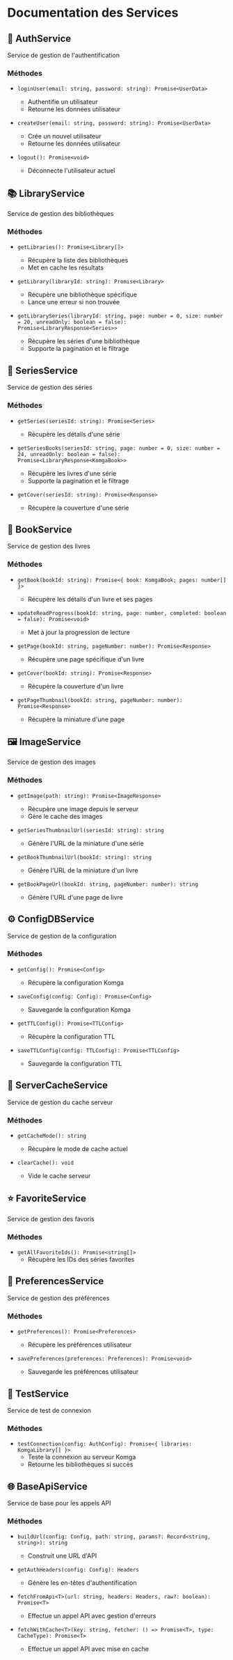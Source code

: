 # Documentation des Services

## 🔐 AuthService

Service de gestion de l'authentification

### Méthodes

- `loginUser(email: string, password: string): Promise<UserData>`

  - Authentifie un utilisateur
  - Retourne les données utilisateur

- `createUser(email: string, password: string): Promise<UserData>`

  - Crée un nouvel utilisateur
  - Retourne les données utilisateur

- `logout(): Promise<void>`
  - Déconnecte l'utilisateur actuel

## 📚 LibraryService

Service de gestion des bibliothèques

### Méthodes

- `getLibraries(): Promise<Library[]>`

  - Récupère la liste des bibliothèques
  - Met en cache les résultats

- `getLibrary(libraryId: string): Promise<Library>`

  - Récupère une bibliothèque spécifique
  - Lance une erreur si non trouvée

- `getLibrarySeries(libraryId: string, page: number = 0, size: number = 20, unreadOnly: boolean = false): Promise<LibraryResponse<Series>>`
  - Récupère les séries d'une bibliothèque
  - Supporte la pagination et le filtrage

## 📖 SeriesService

Service de gestion des séries

### Méthodes

- `getSeries(seriesId: string): Promise<Series>`

  - Récupère les détails d'une série

- `getSeriesBooks(seriesId: string, page: number = 0, size: number = 24, unreadOnly: boolean = false): Promise<LibraryResponse<KomgaBook>>`

  - Récupère les livres d'une série
  - Supporte la pagination et le filtrage

- `getCover(seriesId: string): Promise<Response>`
  - Récupère la couverture d'une série

## 📑 BookService

Service de gestion des livres

### Méthodes

- `getBook(bookId: string): Promise<{ book: KomgaBook; pages: number[] }>`

  - Récupère les détails d'un livre et ses pages

- `updateReadProgress(bookId: string, page: number, completed: boolean = false): Promise<void>`

  - Met à jour la progression de lecture

- `getPage(bookId: string, pageNumber: number): Promise<Response>`

  - Récupère une page spécifique d'un livre

- `getCover(bookId: string): Promise<Response>`

  - Récupère la couverture d'un livre

- `getPageThumbnail(bookId: string, pageNumber: number): Promise<Response>`
  - Récupère la miniature d'une page

## 🖼️ ImageService

Service de gestion des images

### Méthodes

- `getImage(path: string): Promise<ImageResponse>`

  - Récupère une image depuis le serveur
  - Gère le cache des images

- `getSeriesThumbnailUrl(seriesId: string): string`

  - Génère l'URL de la miniature d'une série

- `getBookThumbnailUrl(bookId: string): string`

  - Génère l'URL de la miniature d'un livre

- `getBookPageUrl(bookId: string, pageNumber: number): string`
  - Génère l'URL d'une page de livre

## ⚙️ ConfigDBService

Service de gestion de la configuration

### Méthodes

- `getConfig(): Promise<Config>`

  - Récupère la configuration Komga

- `saveConfig(config: Config): Promise<Config>`

  - Sauvegarde la configuration Komga

- `getTTLConfig(): Promise<TTLConfig>`

  - Récupère la configuration TTL

- `saveTTLConfig(config: TTLConfig): Promise<TTLConfig>`
  - Sauvegarde la configuration TTL

## 🔄 ServerCacheService

Service de gestion du cache serveur

### Méthodes

- `getCacheMode(): string`

  - Récupère le mode de cache actuel

- `clearCache(): void`
  - Vide le cache serveur

## ⭐ FavoriteService

Service de gestion des favoris

### Méthodes

- `getAllFavoriteIds(): Promise<string[]>`
  - Récupère les IDs des séries favorites

## 🔧 PreferencesService

Service de gestion des préférences

### Méthodes

- `getPreferences(): Promise<Preferences>`

  - Récupère les préférences utilisateur

- `savePreferences(preferences: Preferences): Promise<void>`
  - Sauvegarde les préférences utilisateur

## 🧪 TestService

Service de test de connexion

### Méthodes

- `testConnection(config: AuthConfig): Promise<{ libraries: KomgaLibrary[] }>`
  - Teste la connexion au serveur Komga
  - Retourne les bibliothèques si succès

## 🌐 BaseApiService

Service de base pour les appels API

### Méthodes

- `buildUrl(config: Config, path: string, params?: Record<string, string>): string`

  - Construit une URL d'API

- `getAuthHeaders(config: Config): Headers`

  - Génère les en-têtes d'authentification

- `fetchFromApi<T>(url: string, headers: Headers, raw?: boolean): Promise<T>`

  - Effectue un appel API avec gestion d'erreurs

- `fetchWithCache<T>(key: string, fetcher: () => Promise<T>, type: CacheType): Promise<T>`
  - Effectue un appel API avec mise en cache
